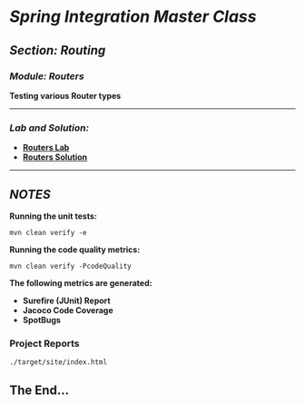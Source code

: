 # *Spring Integration Master Class*

##  *Section: Routing*

###  *Module: Routers*


**Testing various Router types**

---

### *Lab and Solution:*
 - **[Routers Lab](https://github.com/mickknutson/spring_integration_course/tree/master/StudentWork/code/spring_integration_section_routting/routers/lab-code)**
 - **[Routers Solution](https://github.com/mickknutson/spring_integration_course/tree/master/StudentWork/code/spring_integration_section_routing/routers/solution-code)**

---

## *NOTES*

**Running the unit tests:**

    mvn clean verify -e


**Running the code quality metrics:**

    mvn clean verify -PcodeQuality

**The following metrics are generated:**

 - **Surefire (JUnit) Report**
 - **Jacoco Code Coverage**
 - **SpotBugs**


### **Project Reports**

    ./target/site/index.html

## The End...
